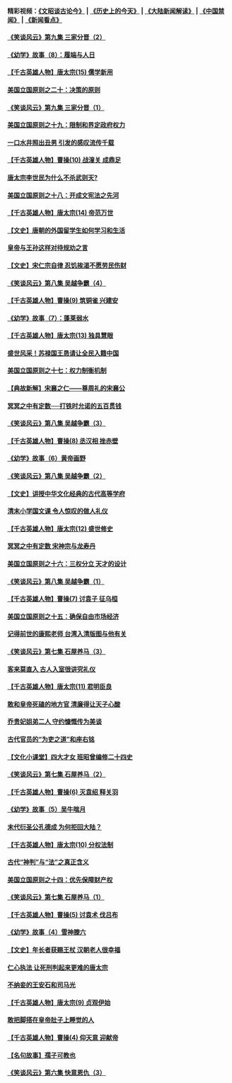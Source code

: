 #### 精彩视频：[《文昭谈古论今》](http://45.76.195.252/wenzhao) | [《历史上的今天》](http://45.76.195.252/today-in-history) | [《大陆新闻解读》](http://45.76.195.252/ntdtv-comedy) | [《中国禁闻》](http://45.76.195.252/ntdtv-news) | [《新闻看点》](http://45.76.195.252/news-insight) 

 #### [《笑谈风云》第九集 三家分晋（2）](../pages/nsc975/n11028610.md?t=02131340) 

#### [《幼学》故事（8）：履端与人日](../pages/nsc975/n10990550.md?t=02131340) 

#### [【千古英雄人物】唐太宗(15) 儒学新用](../pages/nsc975/n8046225.md?t=02131340) 

#### [美国立国原则之二十：决策的原则](../pages/nsc975/n11034691.md?t=02131340) 

#### [《笑谈风云》第九集 三家分晋（1）](../pages/nsc975/n11028591.md?t=02131340) 

#### [美国立国原则之十九：限制和界定政府权力](../pages/nsc975/n11023895.md?t=02131340) 

#### [一口水井照出丑男 引发的感叹流传千载](../pages/nsc975/n11004598.md?t=02131340) 

#### [【千古英雄人物】曹操(10) 战潼关 成鼎足](../pages/nsc975/n7779963.md?t=02131340) 

#### [唐太宗李世民为什么不杀武则天?](../pages/nsc975/n11034040.md?t=02131340) 

#### [美国立国原则之十八：开成文宪法之先河](../pages/nsc975/n11008526.md?t=02131340) 

#### [【千古英雄人物】唐太宗(14) 帝范万世](../pages/nsc975/n8034234.md?t=02131340) 

#### [【文史】唐朝的外国留学生如何学习和生活](../pages/nsc975/n11010825.md?t=02131340) 

#### [皇帝与王孙这样对待规劝之言](../pages/nsc975/n10994666.md?t=02131340) 

#### [【文史】宋仁宗自律 忍饥挨渴不愿劳民伤财](../pages/nsc975/n10997349.md?t=02131340) 

#### [《笑谈风云》第八集 吴越争霸（4）](../pages/nsc975/n11010924.md?t=02131340) 

#### [【千古英雄人物】曹操(9) 筑铜雀 兴建安](../pages/nsc975/n7662497.md?t=02131340) 

#### [《幼学》故事（7）：蓬莱弱水](../pages/nsc975/n10990547.md?t=02131340) 

#### [【千古英雄人物】唐太宗(13) 独具慧眼](../pages/nsc975/n8034179.md?t=02131340) 

#### [盛世风采！苏禄国王恳请让全民入籍中国](../pages/nsc975/n10992284.md?t=02131340) 

#### [美国立国原则之十七：权力制衡机制](../pages/nsc975/n11002624.md?t=02131340) 

#### [【典故新解】宋襄之仁——尊周礼的宋襄公](../pages/nsc975/n11018653.md?t=02131340) 

#### [冥冥之中有定数──打铁时允诺的五百贯钱](../pages/nsc975/n334213.md?t=02131340) 

#### [《笑谈风云》第八集 吴越争霸（3）](../pages/nsc975/n11010889.md?t=02131340) 

#### [【千古英雄人物】曹操(8) 丞汉相 挫赤壁](../pages/nsc975/n7662490.md?t=02131340) 

#### [《幼学》故事（6）黄帝画野](../pages/nsc975/n10990546.md?t=02131340) 

#### [《笑谈风云》第八集 吴越争霸（2）](../pages/nsc975/n10996834.md?t=02131340) 

#### [【文史】讲授中华文化经典的古代高等学府](../pages/nsc975/n11003895.md?t=02131340) 

#### [清末小学国文课 令人惊叹的做人礼仪](../pages/nsc975/n10980226.md?t=02131340) 

#### [【千古英雄人物】唐太宗(12) 盛世修史](../pages/nsc975/n8034115.md?t=02131340) 

#### [冥冥之中有定数 宋神宗与龙寿丹](../pages/nsc975/n11008770.md?t=02131340) 

#### [美国立国原则之十六：三权分立 天才的设计](../pages/nsc975/n10991293.md?t=02131340) 

#### [《笑谈风云》第八集 吴越争霸（1）](../pages/nsc975/n10987751.md?t=02131340) 

#### [【千古英雄人物】曹操(7) 讨袁子 征乌桓](../pages/nsc975/n7662459.md?t=02131340) 

#### [美国立国原则之十五：确保自由市场经济](../pages/nsc975/n10957715.md?t=02131340) 

#### [记得前世的康熙老师 台湾入清版图与他有关](../pages/nsc975/n11004761.md?t=02131340) 

#### [《笑谈风云》第七集 石屋养马（3）](../pages/nsc975/n10964155.md?t=02131340) 

#### [客来莫直入 古人入室很讲究礼仪](../pages/nsc975/n11002636.md?t=02131340) 

#### [【千古英雄人物】唐太宗(11) 君明臣良](../pages/nsc975/n8030388.md?t=02131340) 

#### [敢和皇帝死磕的地方官 清廉得让天子心酸](../pages/nsc975/n10999336.md?t=02131340) 

#### [乔贵妃姐弟二人 守约慷慨传为美谈](../pages/nsc975/n10842491.md?t=02131340) 

#### [古代官员的“为吏之道”和座右铭](../pages/nsc975/n10989890.md?t=02131340) 

#### [【文化小课堂】四大才女 班昭曾编修二十四史](../pages/nsc975/n10996143.md?t=02131340) 

#### [《笑谈风云》第七集 石屋养马（2）](../pages/nsc975/n10964109.md?t=02131340) 

#### [【千古英雄人物】曹操(6) 灭袁绍 释关羽](../pages/nsc975/n7662436.md?t=02131340) 

#### [《幼学》故事（5）吴牛喘月](../pages/nsc975/n10806013.md?t=02131340) 

#### [末代衍圣公孔德成 为何拒回大陆？](../pages/nsc975/n10992548.md?t=02131340) 

#### [【千古英雄人物】唐太宗(10) 分权法制](../pages/nsc975/n8025970.md?t=02131340) 

#### [古代“神判”与“法”之真正含义](../pages/nsc975/n10982291.md?t=02131340) 

#### [美国立国原则之十四：优先保障财产权](../pages/nsc975/n10954086.md?t=02131340) 

#### [《笑谈风云》第七集 石屋养马（1）](../pages/nsc975/n10964072.md?t=02131340) 

#### [【千古英雄人物】曹操(5) 讨袁术 伐吕布](../pages/nsc975/n7637126.md?t=02131340) 

#### [《幼学》故事（4）雪神滕六](../pages/nsc975/n10806012.md?t=02131340) 

#### [【文史】年长者获赐王杖 汉朝老人很幸福](../pages/nsc975/n10980263.md?t=02131340) 

#### [仁心执法 让死刑判起来更难的唐太宗](../pages/nsc975/n10979954.md?t=02131340) 

#### [不纳妾的王安石和司马光](../pages/nsc975/n2647438.md?t=02131340) 

#### [【千古英雄人物】唐太宗(9) 贞观伊始](../pages/nsc975/n8022938.md?t=02131340) 

#### [敢把脚搭在皇帝肚子上睡觉的人](../pages/nsc975/n10975530.md?t=02131340) 

#### [【千古英雄人物】曹操(4) 仰天意 迎献帝](../pages/nsc975/n7637003.md?t=02131340) 

#### [【名句故事】孺子可教也](../pages/nsc975/n10371944.md?t=02131340) 

#### [《笑谈风云》第六集 快意恩仇（3）](../pages/nsc975/n10953824.md?t=02131340) 

